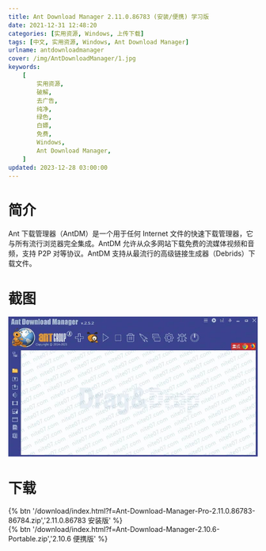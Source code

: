 ```yaml
---
title: Ant Download Manager 2.11.0.86783 (安装/便携) 学习版
date: 2021-12-31 12:48:20
categories: [实用资源, Windows, 上传下载]
tags: [中文, 实用资源, Windows, Ant Download Manager]
urlname: antdownloadmanager
cover: /img/AntDownloadManager/1.jpg
keywords:
    [
        实用资源,
        破解,
        去广告,
        纯净,
        绿色,
        白嫖,
        免费,
        Windows,
        Ant Download Manager,
    ]
updated: 2023-12-28 03:00:00
---
```


# 简介

Ant 下载管理器（AntDM）是一个用于任何 Internet 文件的快速下载管理器，它与所有流行浏览器完全集成。AntDM 允许从众多网站下载免费的流媒体视频和音频，支持 P2P 对等协议。AntDM 支持从最流行的高级链接生成器（Debrids）下载文件。

# 截图

![](/img/AntDownloadManager/2.jpg)

# 下载

{% btn '/download/index.html?f=Ant-Download-Manager-Pro-2.11.0.86783-86784.zip','2.11.0.86783 安装版' %}
<br>
{% btn '/download/index.html?f=Ant-Download-Manager-2.10.6-Portable.zip','2.10.6 便携版' %}
